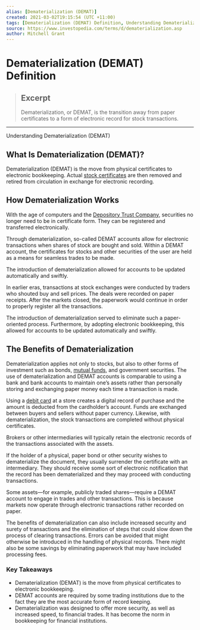 ```yaml
---
alias: [Dematerialization (DEMAT)]
created: 2021-03-02T19:15:54 (UTC +11:00)
tags: [Dematerialization (DEMAT) Definition, Understanding Dematerialization (DEMAT)]
source: https://www.investopedia.com/terms/d/dematerialization.asp
author: Mitchell Grant
---
```


# Dematerialization (DEMAT) Definition

> ## Excerpt
> Dematerialization, or DEMAT, is the transition away from paper certificates to a form of electronic record for stock transactions.

---

Understanding Dematerialization (DEMAT)
## What Is Dematerialization (DEMAT)?

Dematerialization (DEMAT) is the move from physical certificates to electronic bookkeeping. Actual [stock certificates](https://www.investopedia.com/terms/s/stockcertificate.asp) are then removed and retired from circulation in exchange for electronic recording.

## How Dematerialization Works

With the age of computers and the [Depository Trust Company](https://www.investopedia.com/terms/d/dtc.asp), securities no longer need to be in certificate form. They can be registered and transferred electronically.

Through dematerialization, so-called DEMAT accounts allow for electronic transactions when shares of stock are bought and sold. Within a DEMAT account, the certificates for stocks and other securities of the user are held as a means for seamless trades to be made.

The introduction of dematerialization allowed for accounts to be updated automatically and swiftly.

In earlier eras, transactions at stock exchanges were conducted by traders who shouted buy and sell prices. The deals were recorded on paper receipts. After the markets closed, the paperwork would continue in order to properly register all the transactions.

The introduction of dematerialization served to eliminate such a paper-oriented process. Furthermore, by adopting electronic bookkeeping, this allowed for accounts to be updated automatically and swiftly.

## The Benefits of Dematerialization

Dematerialization applies not only to stocks, but also to other forms of investment such as bonds, [mutual funds](https://www.investopedia.com/terms/m/mutualfund.asp), and government securities. The use of dematerialization and DEMAT accounts is comparable to using a bank and bank accounts to maintain one’s assets rather than personally storing and exchanging paper money each time a transaction is made.

Using a [debit card](https://www.investopedia.com/articles/personal-finance/050214/credit-vs-debit-cards-which-better.asp) at a store creates a digital record of purchase and the amount is deducted from the cardholder’s account. Funds are exchanged between buyers and sellers without paper currency. Likewise, with dematerialization, the stock transactions are completed without physical certificates.

Brokers or other intermediaries will typically retain the electronic records of the transactions associated with the assets.

If the holder of a physical, paper bond or other security wishes to dematerialize the document, they usually surrender the certificate with an intermediary. They should receive some sort of electronic notification that the record has been dematerialized and they may proceed with conducting transactions.

Some assets—for example, publicly traded shares—require a DEMAT account to engage in trades and other transactions. This is because markets now operate through electronic transactions rather recorded on paper.

The benefits of dematerialization can also include increased security and surety of transactions and the elimination of steps that could slow down the process of clearing transactions. Errors can be avoided that might otherwise be introduced in the handling of physical records. There might also be some savings by eliminating paperwork that may have included processing fees.

### Key Takeaways

-   Dematerialization (DEMAT) is the move from physical certificates to electronic bookkeeping.
-   DEMAT accounts are required by some trading institutions due to the fact they are the most accurate form of record keeping.
-   Dematerialization was designed to offer more security, as well as increased speed, to financial trades. It has become the norm in bookkeeping for financial institutions.

